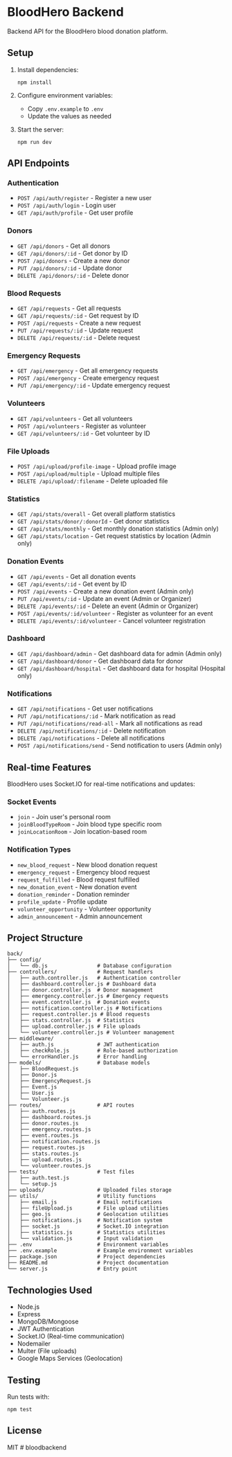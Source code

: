 # BloodHero Backend

Backend API for the BloodHero blood donation platform.

## Setup

1. Install dependencies:
   ```
   npm install
   ```

2. Configure environment variables:
   - Copy `.env.example` to `.env`
   - Update the values as needed

3. Start the server:
   ```
   npm run dev
   ```

## API Endpoints

### Authentication
- `POST /api/auth/register` - Register a new user
- `POST /api/auth/login` - Login user
- `GET /api/auth/profile` - Get user profile

### Donors
- `GET /api/donors` - Get all donors
- `GET /api/donors/:id` - Get donor by ID
- `POST /api/donors` - Create a new donor
- `PUT /api/donors/:id` - Update donor
- `DELETE /api/donors/:id` - Delete donor

### Blood Requests
- `GET /api/requests` - Get all requests
- `GET /api/requests/:id` - Get request by ID
- `POST /api/requests` - Create a new request
- `PUT /api/requests/:id` - Update request
- `DELETE /api/requests/:id` - Delete request

### Emergency Requests
- `GET /api/emergency` - Get all emergency requests
- `POST /api/emergency` - Create emergency request
- `PUT /api/emergency/:id` - Update emergency request

### Volunteers
- `GET /api/volunteers` - Get all volunteers
- `POST /api/volunteers` - Register as volunteer
- `GET /api/volunteers/:id` - Get volunteer by ID

### File Uploads
- `POST /api/upload/profile-image` - Upload profile image
- `POST /api/upload/multiple` - Upload multiple files
- `DELETE /api/upload/:filename` - Delete uploaded file

### Statistics
- `GET /api/stats/overall` - Get overall platform statistics
- `GET /api/stats/donor/:donorId` - Get donor statistics
- `GET /api/stats/monthly` - Get monthly donation statistics (Admin only)
- `GET /api/stats/location` - Get request statistics by location (Admin only)

### Donation Events
- `GET /api/events` - Get all donation events
- `GET /api/events/:id` - Get event by ID
- `POST /api/events` - Create a new donation event (Admin only)
- `PUT /api/events/:id` - Update an event (Admin or Organizer)
- `DELETE /api/events/:id` - Delete an event (Admin or Organizer)
- `POST /api/events/:id/volunteer` - Register as volunteer for an event
- `DELETE /api/events/:id/volunteer` - Cancel volunteer registration

### Dashboard
- `GET /api/dashboard/admin` - Get dashboard data for admin (Admin only)
- `GET /api/dashboard/donor` - Get dashboard data for donor
- `GET /api/dashboard/hospital` - Get dashboard data for hospital (Hospital only)

### Notifications
- `GET /api/notifications` - Get user notifications
- `PUT /api/notifications/:id` - Mark notification as read
- `PUT /api/notifications/read-all` - Mark all notifications as read
- `DELETE /api/notifications/:id` - Delete notification
- `DELETE /api/notifications` - Delete all notifications
- `POST /api/notifications/send` - Send notification to users (Admin only)

## Real-time Features

BloodHero uses Socket.IO for real-time notifications and updates:

### Socket Events
- `join` - Join user's personal room
- `joinBloodTypeRoom` - Join blood type specific room
- `joinLocationRoom` - Join location-based room

### Notification Types
- `new_blood_request` - New blood donation request
- `emergency_request` - Emergency blood request
- `request_fulfilled` - Blood request fulfilled
- `new_donation_event` - New donation event
- `donation_reminder` - Donation reminder
- `profile_update` - Profile update
- `volunteer_opportunity` - Volunteer opportunity
- `admin_announcement` - Admin announcement

## Project Structure

```
back/
├── config/
│   └── db.js                # Database configuration
├── controllers/             # Request handlers
│   ├── auth.controller.js   # Authentication controller
│   ├── dashboard.controller.js # Dashboard data
│   ├── donor.controller.js  # Donor management
│   ├── emergency.controller.js # Emergency requests
│   ├── event.controller.js  # Donation events
│   ├── notification.controller.js # Notifications
│   ├── request.controller.js # Blood requests
│   ├── stats.controller.js  # Statistics
│   ├── upload.controller.js # File uploads
│   └── volunteer.controller.js # Volunteer management
├── middleware/
│   ├── auth.js              # JWT authentication
│   ├── checkRole.js         # Role-based authorization
│   └── errorHandler.js      # Error handling
├── models/                  # Database models
│   ├── BloodRequest.js
│   ├── Donor.js
│   ├── EmergencyRequest.js
│   ├── Event.js
│   ├── User.js
│   └── Volunteer.js
├── routes/                  # API routes
│   ├── auth.routes.js
│   ├── dashboard.routes.js
│   ├── donor.routes.js
│   ├── emergency.routes.js
│   ├── event.routes.js
│   ├── notification.routes.js
│   ├── request.routes.js
│   ├── stats.routes.js
│   ├── upload.routes.js
│   └── volunteer.routes.js
├── tests/                   # Test files
│   ├── auth.test.js
│   └── setup.js
├── uploads/                 # Uploaded files storage
├── utils/                   # Utility functions
│   ├── email.js             # Email notifications
│   ├── fileUpload.js        # File upload utilities
│   ├── geo.js               # Geolocation utilities
│   ├── notifications.js     # Notification system
│   ├── socket.js            # Socket.IO integration
│   ├── statistics.js        # Statistics utilities
│   └── validation.js        # Input validation
├── .env                     # Environment variables
├── .env.example             # Example environment variables
├── package.json             # Project dependencies
├── README.md                # Project documentation
└── server.js                # Entry point
```

## Technologies Used
- Node.js
- Express
- MongoDB/Mongoose
- JWT Authentication
- Socket.IO (Real-time communication)
- Nodemailer
- Multer (File uploads)
- Google Maps Services (Geolocation)

## Testing
Run tests with:
```
npm test
```

## License
MIT
#   b l o o d b a c k e n d  
 